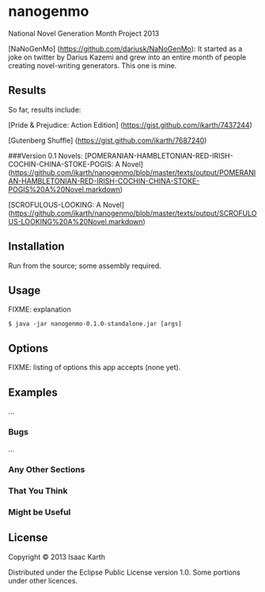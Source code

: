 # nanogenmo

National Novel Generation Month Project 2013 

[NaNoGenMo] (https://github.com/dariusk/NaNoGenMo): It started as a joke on twitter by Darius Kazemi and grew into an entire month of people creating novel-writing generators. This one is mine.

## Results

So far, results include:

[Pride & Prejudice: Action Edition] (https://gist.github.com/ikarth/7437244)

[Gutenberg Shuffle] (https://gist.github.com/ikarth/7687240)

###Version 0.1 Novels:
[POMERANIAN-HAMBLETONIAN-RED-IRISH-COCHIN-CHINA-STOKE-POGIS: A Novel] (https://github.com/ikarth/nanogenmo/blob/master/texts/output/POMERANIAN-HAMBLETONIAN-RED-IRISH-COCHIN-CHINA-STOKE-POGIS%20A%20Novel.markdown)

[SCROFULOUS-LOOKING: A Novel] (https://github.com/ikarth/nanogenmo/blob/master/texts/output/SCROFULOUS-LOOKING%20A%20Novel.markdown)

## Installation

Run from the source; some assembly required.

## Usage

FIXME: explanation

    $ java -jar nanogenmo-0.1.0-standalone.jar [args]

## Options

FIXME: listing of options this app accepts (none yet). 

## Examples

...

### Bugs

...

### Any Other Sections
### That You Think
### Might be Useful

## License

Copyright © 2013 Isaac Karth

Distributed under the Eclipse Public License version 1.0. Some portions under other licences.
